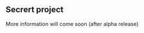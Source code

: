 Secrert project
-------------------------------

More information will come soon (after alpha release)
